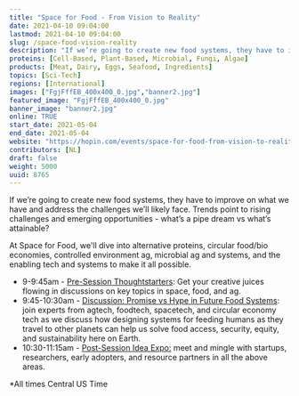```yaml
---
title: "Space for Food - From Vision to Reality"
date: 2021-04-10 09:04:00
lastmod: 2021-04-10 09:04:00
slug: /space-food-vision-reality
description: "If we’re going to create new food systems, they have to improve on what we have and address the challenges we’ll likely face. Trends point to rising challenges and emerging opportunities - what’s a pipe dream vs what’s attainable?At Space for Food, we'll dive into alternative proteins, circular food/bio economies, controlled environment ag, microbial ag and systems, and the enabling tech and systems to make it all possible."
proteins: [Cell-Based, Plant-Based, Microbial, Fungi, Algae]
products: [Meat, Dairy, Eggs, Seafood, Ingredients]
topics: [Sci-Tech]
regions: [International]
images: ["FgjFffEB_400x400_0.jpg","banner2.jpg"]
featured_image: "FgjFffEB_400x400_0.jpg"
banner_image: "banner2.jpg"
online: TRUE
start_date: 2021-05-04
end_date: 2021-05-04
website: "https://hopin.com/events/space-for-food-from-vision-to-reality-050421"
contributors: [NL]
draft: false
weight: 5000
uuid: 8765
---
```

<p>If we’re going to create new food systems, they have to improve on what we have and address the challenges we’ll likely face. Trends point to rising challenges and emerging opportunities - what’s a pipe dream vs what’s attainable?</p>
<p>At Space for Food, we'll dive into alternative proteins, circular food/bio economies, controlled environment ag, microbial ag and systems, and the enabling tech and systems to make it all possible.</p>
<ul>
<li>9-9:45am - <u>Pre-Session Thoughtstarters</u>: Get your creative juices flowing in discussions on key topics in space, food, and ag.</li>
<li>9:45-10:30am - <u>Discussion: Promise vs Hype in Future Food Systems</u>: join experts from agtech, foodtech, spacetech, and circular economy tech as we discuss how designing systems for feeding humans as they travel to other planets can help us solve food access, security, equity, and sustainability here on Earth.</li>
<li>10:30-11:15am - <u>Post-Session Idea Expo:</u> meet and mingle with startups, researchers, early adopters, and resource partners in all the above areas.</li>
</ul>
<p>*All times Central US Time</p>
